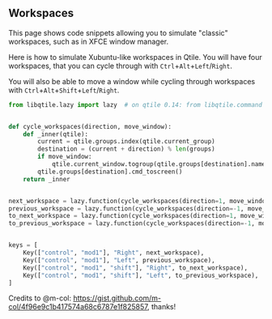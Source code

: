 ## Workspaces
This page shows code snippets allowing you to simulate
"classic" workspaces, such as in XFCE window manager.

Here is how to simulate Xubuntu-like workspaces in Qtile.
You will have four workspaces, that you can cycle through
with `Ctrl`+`Alt`+`Left`/`Right`.

You will also be able to move a window while cycling
through workspaces with `Ctrl`+`Alt`+`Shift`+`Left`/`Right`.

```python
from libqtile.lazy import lazy  # on qtile 0.14: from libqtile.command import lazy


def cycle_workspaces(direction, move_window):
    def _inner(qtile):
        current = qtile.groups.index(qtile.current_group)
        destination = (current + direction) % len(groups)
        if move_window:
            qtile.current_window.togroup(qtile.groups[destination].name)
        qtile.groups[destination].cmd_toscreen()
    return _inner


next_workspace = lazy.function(cycle_workspaces(direction=1, move_window=False))
previous_workspace = lazy.function(cycle_workspaces(direction=-1, move_window=False))
to_next_workspace = lazy.function(cycle_workspaces(direction=1, move_window=True))
to_previous_workspace = lazy.function(cycle_workspaces(direction=-1, move_window=True))


keys = [
    Key(["control", "mod1"], "Right", next_workspace),
    Key(["control", "mod1"], "Left", previous_workspace),
    Key(["control", "mod1", "shift"], "Right", to_next_workspace),
    Key(["control", "mod1", "shift"], "Left", to_previous_workspace),
]
```

Credits to @m-col: https://gist.github.com/m-col/4f96e9c1b417574a68c6787e1f825857, thanks!